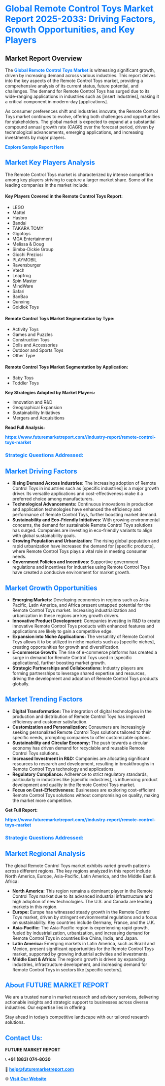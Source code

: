 <h1 style="color: #007BFF;">Global Remote Control Toys Market Report 2025-2033: Driving Factors, Growth Opportunities, and Key Players</h1>

<section id="overview">
<h2>Market Report Overview</h2>
<p>The <a href="https://www.futuremarketreport.com//industry-report/remote-control-toys-market" style="color: #007BFF; text-decoration: none;"><strong>Global Remote Control Toys Market</strong></a> is witnessing significant growth, driven by increasing demand across various industries. This report delves into the key aspects of the Remote Control Toys market, providing a comprehensive analysis of its current status, future potential, and challenges. The demand for Remote Control Toys has surged due to its wide-ranging applications in industries such as [insert industries], making it a critical component in modern-day [applications].</p>
<p>As consumer preferences shift and industries innovate, the Remote Control Toys market continues to evolve, offering both challenges and opportunities for stakeholders. The global market is expected to expand at a substantial compound annual growth rate (CAGR) over the forecast period, driven by technological advancements, emerging applications, and increasing investments by major players.</p>
</section>

<section id="overview">
<p><a href="https://www.futuremarketreport.com//request-sample/reportId=88435" style="color: #007BFF; text-decoration: none;"><strong>Explore Sample Report Here</strong></a></p>
</section>

<section id="key-players">
<h2 style="color: #007BFF;">Market Key Players Analysis</h2>
<p>The Remote Control Toys market is characterized by intense competition among key players striving to capture a larger market share. Some of the leading companies in the market include:</p>
<h4>Key Players Covered in the Remote Control Toys Report:</h4>
<ul><li>LEGO</li><li>Mattel</li><li>Hasbro</li><li>Bandai</li><li>TAKARA TOMY</li><li>Gigotoys</li><li>MGA Entertainment</li><li>Melissa &amp; Doug</li><li>Simba-Dickie Group</li><li>Giochi Preziosi</li><li>PLAYMOBIL</li><li>Ravensburger</li><li>Vtech</li><li>Leapfrog</li><li>Spin Master</li><li>MindWare</li><li>Safari</li><li>BanBao</li><li>Qunxing</li><li>Goldlok Toys</li></ul>
<h4>Remote Control Toys Market Segmentation by Type:</h4>
<ul><li>Activity Toys</li><li>Games and Puzzles</li><li>Construction Toys</li><li>Dolls and Accessories</li><li>Outdoor and Sports Toys</li><li>Other Type</li></ul>

<h4>Remote Control Toys Market Segmentation by Application:</h4>
<ul><li>Baby Toys</li><li>Toddler Toys</li></ul>
<p><strong>Key Strategies Adopted by Market Players:</strong></p>
<ul>
<li>Innovation and R&D</li>
<li>Geographical Expansion</li>
<li>Sustainability Initiatives</li>
<li>Mergers and Acquisitions</li>
</ul>
</section>

<section>
<p><strong>Read Full Analysis: </strong></p><a href="https://www.futuremarketreport.com//industry-report/remote-control-toys-market" style="color: #007BFF; text-decoration: none;"><strong>https://www.futuremarketreport.com//industry-report/remote-control-toys-market</strong></a>
<h3 style="color: #007BFF;">Strategic Questions Addressed:</h3>
</section>

<section id="driving-factors">
<h2 style="color: #007BFF;">Market Driving Factors</h2>
<ul>
<li><strong>Rising Demand Across Industries:</strong> The increasing adoption of Remote Control Toys in industries such as [specific industries] is a major growth driver. Its versatile applications and cost-effectiveness make it a preferred choice among manufacturers.</li>
<li><strong>Technological Advancements:</strong> Continuous innovations in production and application technologies have enhanced the efficiency and performance of Remote Control Toys, further boosting market demand.</li>
<li><strong>Sustainability and Eco-Friendly Initiatives:</strong> With growing environmental concerns, the demand for sustainable Remote Control Toys solutions has surged. Companies are investing in eco-friendly variants to align with global sustainability goals.</li>
<li><strong>Growing Population and Urbanization:</strong> The rising global population and rapid urbanization have increased the demand for [specific products], where Remote Control Toys plays a vital role in meeting consumer needs.</li>
<li><strong>Government Policies and Incentives:</strong> Supportive government regulations and incentives for industries using Remote Control Toys have created a conducive environment for market growth.</li>
</ul>
</section>

<section id="growth-opportunities">
<h2 style="color: #007BFF;">Market Growth Opportunities</h2>
<ul>
<li><strong>Emerging Markets:</strong> Developing economies in regions such as Asia-Pacific, Latin America, and Africa present untapped potential for the Remote Control Toys market. Increasing industrialization and urbanization in these regions are key growth drivers.</li>
<li><strong>Innovative Product Development:</strong> Companies investing in R&D to create innovative Remote Control Toys products with enhanced features and applications are likely to gain a competitive edge.</li>
<li><strong>Expansion into Niche Applications:</strong> The versatility of Remote Control Toys allows it to be utilized in niche markets such as [specific niches], creating opportunities for growth and diversification.</li>
<li><strong>E-commerce Growth:</strong> The rise of e-commerce platforms has created a surge in demand for Remote Control Toys used in [specific applications], further boosting market growth.</li>
<li><strong>Strategic Partnerships and Collaborations:</strong> Industry players are forming partnerships to leverage shared expertise and resources, driving the development and adoption of Remote Control Toys products globally.</li>
</ul>
</section>

<section id="trending-factors">
<h2 style="color: #007BFF;">Market Trending Factors</h2>
<ul>
<li><strong>Digital Transformation:</strong> The integration of digital technologies in the production and distribution of Remote Control Toys has improved efficiency and customer satisfaction.</li>
<li><strong>Customization and Personalization:</strong> Consumers are increasingly seeking personalized Remote Control Toys solutions tailored to their specific needs, prompting companies to offer customizable options.</li>
<li><strong>Sustainability and Circular Economy:</strong> The push towards a circular economy has driven demand for recyclable and reusable Remote Control Toys solutions.</li>
<li><strong>Increased Investment in R&D:</strong> Companies are allocating significant resources to research and development, resulting in breakthroughs in Remote Control Toys technology and applications.</li>
<li><strong>Regulatory Compliance:</strong> Adherence to strict regulatory standards, particularly in industries like [specific industries], is influencing product development and quality in the Remote Control Toys market.</li>
<li><strong>Focus on Cost-Effectiveness:</strong> Businesses are exploring cost-efficient Remote Control Toys solutions without compromising on quality, making the market more competitive.</li>
</ul>
</section>

<section>
<p><strong>Get Full Report: </strong></p><a href="https://www.futuremarketreport.com//industry-report/remote-control-toys-market" style="color: #007BFF; text-decoration: none;"><strong>https://www.futuremarketreport.com//industry-report/remote-control-toys-market</strong></a>
<h3 style="color: #007BFF;">Strategic Questions Addressed:</h3>
</section>


<section id="regional-analysis">
<h2 style="color: #007BFF;">Market Regional Analysis</h2>
<p>The global Remote Control Toys market exhibits varied growth patterns across different regions. The key regions analyzed in this report include North America, Europe, Asia-Pacific, Latin America, and the Middle East & Africa:</p>
<ul>
<li><strong>North America:</strong> This region remains a dominant player in the Remote Control Toys market due to its advanced industrial infrastructure and high adoption of new technologies. The U.S. and Canada are leading markets in this region.</li>
<li><strong>Europe:</strong> Europe has witnessed steady growth in the Remote Control Toys market, driven by stringent environmental regulations and a focus on sustainability. Key countries include Germany, France, and the U.K.</li>
<li><strong>Asia-Pacific:</strong> The Asia-Pacific region is experiencing rapid growth, fueled by industrialization, urbanization, and increasing demand for Remote Control Toys in countries like China, India, and Japan.</li>
<li><strong>Latin America:</strong> Emerging markets in Latin America, such as Brazil and Mexico, present significant opportunities for the Remote Control Toys market, supported by growing industrial activities and investments.</li>
<li><strong>Middle East & Africa:</strong> The region’s growth is driven by expanding industries, infrastructure development, and increasing demand for Remote Control Toys in sectors like [specific sectors].</li>
</ul>
</section>

<footer>
<h2 style="color: #007BFF;">About FUTURE MARKET REPORT</h2>
<p>We are a trusted name in market research and advisory services, delivering actionable insights and strategic support to businesses across diverse industries. Our expertise lies in offering:</p>

<p>Stay ahead in today’s competitive landscape with our tailored research solutions.</p>

<h2 style="color: #007BFF;">Contact Us:</h2>
<p><strong>FUTURE MARKET REPORT</strong></p>
<p>📞 <strong>+91 (883) 074-8030</strong></p>
<p>📧 <strong><a href="mailto:help@futuremarketreport.com" style="color: #007BFF;">help@futuremarketreport.com</a></strong></p>
<p>🌐 <strong><a href="https://www.futuremarketreport.com/" style="color: #007BFF;">Visit Our Website</a></strong></p>
</footer>